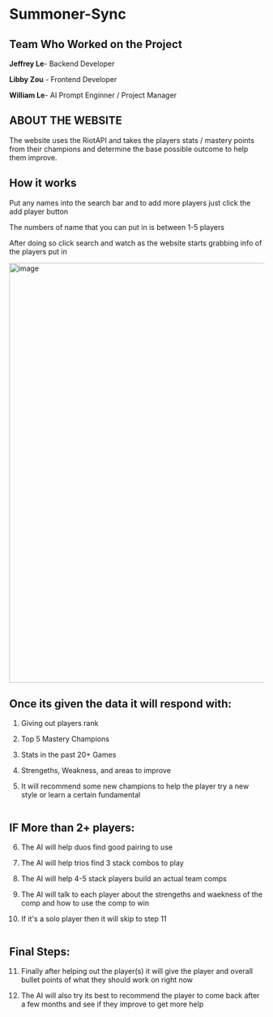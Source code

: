 # Summoner-Sync

## Team Who Worked on the Project
**Jeffrey Le**- Backend Developer

**Libby Zou** - Frontend Developer

**William Le**- AI Prompt Enginner / Project Manager

## ABOUT THE WEBSITE
The website uses the RiotAPI and takes the players stats / mastery points from their champions and determine the base possible outcome to help them improve.

## How it works
Put any names into the search bar and to add more players just click the add player button

The numbers of name that you can put in is between 1-5 players

After doing so click search and watch as the website starts grabbing info of the players put in

<img width="1248" height="826" alt="image" src="https://github.com/user-attachments/assets/eb6f322b-ca53-4958-a4de-61cbb58c5bed" />

## Once its given the data it will respond with:

1. Giving out players rank

2. Top 5 Mastery Champions

3. Stats in the past 20+ Games

4. Strengeths, Weakness, and areas to improve

5. It will recommend some new champions to help the player try a new style or learn a certain fundamental

<img put image of the cards here>

## IF More than 2+ players:

6. The AI will help duos find good pairing to use

7. The AI will help trios find 3 stack combos to play

8. The AI will help 4-5 stack players build an actual team comps 

9. The AI will talk to each player about the strengeths and waekness of the comp and how to use the comp to win

10. If it's a solo player then it will skip to step 11

<img put the image of the AI prompts or textbox with the info here>

## Final Steps:

11. Finally after helping out the player(s) it will give the player and overall bullet points of what they should work on right now

12. The AI will also try its best to recommend the player to come back after a few months and see if they improve to get more help
